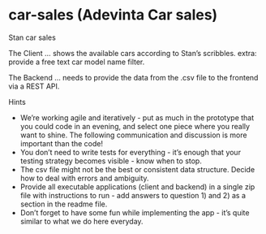 # car-sales (Adevinta Car sales)
Stan car sales




The Client
… shows the available cars according to Stan’s scribbles.
extra: provide a free text car model name filter. 

The Backend
… needs to provide the data from the .csv file to the frontend via a 
REST API.


Hints
- We’re working agile and iteratively - put as much in the prototype 
that you could code in an evening, and select one piece where you 
really want to shine. The following communication and discussion 
is more important than the code!
- You don’t need to write tests for everything - it’s enough that your 
testing strategy becomes visible - know when to stop.
- The csv file might not be the best or consistent data structure. 
Decide how to deal with errors and ambiguity.
- Provide all executable applications (client and backend) in a single 
zip file with instructions to run - add answers to question 1) and 2) 
as a section in the readme file.
- Don’t forget to have some fun while implementing the app - it’s 
quite similar to what we do here everyday.
